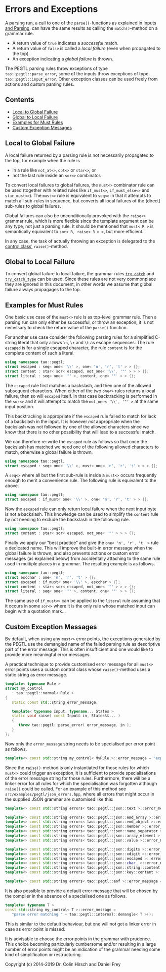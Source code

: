 # Errors and Exceptions

A parsing run, a call to one of the `parse()`-functions as explained in [Inputs and Parsing](Inputs-and-Parsing.md), can have the same results as calling the `match()`-method on a grammar rule.

* A return value of `true` indicates a *successful* match.
* A return value of `false` is called a *local failure* (even when propagated to the top).
* An exception indicating a *global failure* is thrown.

The PEGTL parsing rules throw exceptions of type `tao::pegtl::parse_error`, some of the inputs throw exceptions of type `tao::pegtl::input_error`.
Other exception classes can be used freely from actions and custom parsing rules.

## Contents

* [Local to Global Failure](#local-to-global-failure)
* [Global to Local Failure](#global-to-local-failure)
* [Examples for Must Rules](#examples-for-must-rules)
* [Custom Exception Messages](#custom-exception-messages)

## Local to Global Failure

A local failure returned by a parsing rule is not necessarily propagated to the top, for example when the rule is

* in a rule like `not_at<>`, `opt<>` or `star<>`, or
* not the last rule inside an `sor<>` combinator.

To convert local failures to global failures, the `must<>` combinator rule can be used (together with related rules like `if_must<>`, `if_must_else<>` and `star_must<>`).
The `must<>` rule is equivalent to `seq<>` in that it attempts to match all sub-rules in sequence, but converts all local failures of the (direct) sub-rules to global failures.

Global failures can also be unconditionally provoked with the `raise<>` grammar rule, which is more flexible since the template argument can be any type, not just a parsing rule.
It should be mentioned that `must< R >` is semantically equivalent to `sor< R, raise< R > >`, but more efficient.

In any case, the task of actually throwing an exception is delegated to the [control class'](Control-and-Debug.md) `raise()`-method.

## Global to Local Failure

To convert global failure to local failure, the grammar rules [`try_catch`](Rule-Reference.md#try_catch-r-) and [`try_catch_type`](Rule-Reference.md#try_catch_type-e-r-) can be used.
Since these rules are not very commonplace they are ignored in this document, in other words we assume that global failure always propagages to the top.

## Examples for Must Rules

One basic use case of the `must<>` rule is as top-level grammar rule.
Then a parsing run can only either be successful, or throw an exception, it is not necessary to check the return value of the `parse()` function.

For another use case consider the following parsing rules for a simplified C-string literal that only allows `\n`, `\r` and `\t` as escape sequences.
The rule `escaped` is for a single escaped character, the rule `content` is for the complete content of such a literal.

```c++
using namespace tao::pegtl;
struct escaped : seq< one< '\\' >, one< 'n', 'r', 't' > > {};
struct content : star< sor< escaped, not_one< '\\', '"' > > > {};
struct literal : seq< one< '"' >, content, one< '"' > > {};
```

The `escaped` rule first matches a backslash, and then one of the allowed subsequent characters.
When either of the two `one<>` rules returns a local failure, then so will `escaped` itself.
In that case backtracking is performed in the `sor<>` and it will attempt to match the `not_one< '\\', '"' >` at the same input position.

This backtracking is appropriate if the `escaped` rule failed to match for lack of a backslash in the input.
It is however *not* appropriate when the backslash was not followed by one of the allowed characters since we know that there is no other possibility that will lead to a successful match.

We can therefore re-write the `escaped` rule as follows so that once the backslash has matched we need one of the following allowed characters to match, otherwise a global failure is thrown.

```c++
using namespace tao::pegtl;
struct escaped : seq< one< '\\' >, must< one< 'n', 'r', 't' > > > {};
```

A `seq<>` where all but the first sub-rule is inside a `must<>` occurs frequently enough to merit a convenience rule.
The following rule is equivalent to the above.

```c++
using namespace tao::pegtl;
struct escaped : if_must< one< '\\' >, one< 'n', 'r', 't' > > {};
```

Now the `escaped` rule can only return local failure when the next input byte is not a backslash.
This knowledge can be used to simplify the `content` rule by not needing to exclude the backslash in the following rule.

```c++
using namespace tao::pegtl;
struct content : star< sor< escaped, not_one< '"' > > > {};
```

Finally we apply our "best practice" and give the `one< 'n', 'r', 't' >` rule a dedicated name.
This will improve the built-in error message when the global failure is thrown, and also prevents actions or custom error messages (as explained below) from accidentally attaching to the same rule used in multiple places in a grammar.
The resulting example is as follows.

```c++
using namespace tao::pegtl;
struct escchar : one< 'n', 'r', 't' > {};
struct escaped : if_must< one< '\\' >, escchar > {};
struct content : star< sor< escaped, not_one< '"' > > > {};
struct literal : seq< one< '"' >, content, one< '"' > > {};
```

The same use of `if_must<>` can be applied to the `literal` rule assuming that it occurs in some `sor<>` where it is the only rule whose matched input can begin with a quotation mark...

## Custom Exception Messages

By default, when using any `must<>` error points, the exceptions generated by the PEGTL use the demangled name of the failed parsing rule as descriptive part of the error message. This is often insufficient and one would like to provide more meaningful error messages.

A practical technique to provide customised error message for all `must<>` error points uses a custom control class whose `raise()`-method uses a static string as error message.

```c++
template< typename Rule >
struct my_control
   : tao::pegtl::normal< Rule >
{
   static const std::string error_message;

   template< typename Input, typename... States >
   static void raise( const Input& in, States&&... )
   {
      throw tao::pegtl::parse_error( error_message, in );
   }
};
```

Now only the `error_message` string needs to be specialised per error point as follows.

```c++
template<> const std::string my_control< MyRule >::error_message = "expected ...";
```

Since the `raise()`-method is only instantiated for those rules for which `must<>` could trigger an exception, it is sufficient to provide specialisations of the error message string for those rules.
Furthermore, there will be a linker error for all rules for which the specialisation was forgotten although `raise()` could be called.
For an example of this method see `src/examples/pegtl/json_errors.hpp`, where all errors that might occur in the supplied JSON grammar are customised like this:

```c++
template<> const std::string errors< tao::pegtl::json::text >::error_message = "no valid JSON";

template<> const std::string errors< tao::pegtl::json::end_array >::error_message = "incomplete array, expected ']'";
template<> const std::string errors< tao::pegtl::json::end_object >::error_message = "incomplete object, expected '}'";
template<> const std::string errors< tao::pegtl::json::member >::error_message = "expected member";
template<> const std::string errors< tao::pegtl::json::name_separator >::error_message = "expected ':'";
template<> const std::string errors< tao::pegtl::json::array_element >::error_message = "expected value";
template<> const std::string errors< tao::pegtl::json::value >::error_message = "expected value";

template<> const std::string errors< tao::pegtl::json::digits >::error_message = "expected at least one digit";
template<> const std::string errors< tao::pegtl::json::xdigit >::error_message = "incomplete universal character name";
template<> const std::string errors< tao::pegtl::json::escaped >::error_message = "unknown escape sequence";
template<> const std::string errors< tao::pegtl::json::char_ >::error_message = "invalid character in string";
template<> const std::string errors< tao::pegtl::json::string::content >::error_message = "unterminated string";
template<> const std::string errors< tao::pegtl::json::key::content >::error_message = "unterminated key";

template<> const std::string errors< tao::pegtl::eof >::error_message = "unexpected character after JSON value";
```

It is also possible to provide a default error message that will be chosen by the compiler in the absence of a specialised one as follows.

```c++
template< typename T >
const std::string my_control< T >::error_message =
   "parse error matching " + tao::pegtl::internal::demangle< T >();
```

This is similar to the default behaviour, but one will not get a linker error in case as error point is missed.

It is advisable to choose the error points in the grammar with prudence.
This choice becoming particularly cumbersome and/or resulting in a large number of error points might be an indication of the grammar needing some kind of simplification or restructuring.

Copyright (c) 2014-2019 Dr. Colin Hirsch and Daniel Frey
